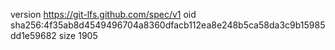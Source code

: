 version https://git-lfs.github.com/spec/v1
oid sha256:4f35ab8d4549496704a8360dfacb112ea8e248b5ca58da3c9b15985dd1e59682
size 1905
